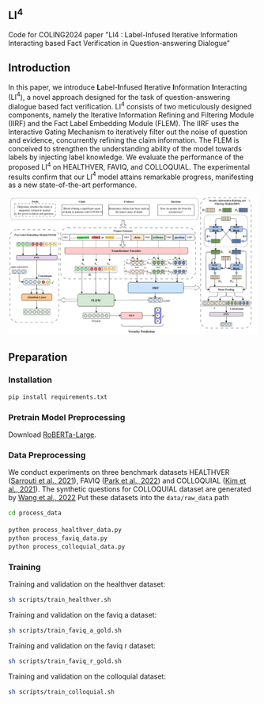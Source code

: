 ## LI$^{4}$
Code for COLING2024 paper "LI4 : Label-Infused Iterative Information Interacting based Fact Verification in Question-answering Dialogue"

## Introduction
In this paper, we introduce **L**abel-**I**nfused **I**terative **I**nformation **I**nteracting (LI$^{4}$), a novel approach designed for the task of question-answering dialogue based fact verification.
LI$^{4}$ consists of two meticulously designed components, namely the Iterative Information Refining and Filtering Module (IIRF) and the Fact Label Embedding Module (FLEM).
The IIRF  uses the Interactive Gating Mechanism to iteratively filter out the noise of question and evidence, concurrently refining the claim information.
The FLEM is conceived to strengthen the understanding ability of the model towards labels by injecting label knowledge.
We evaluate the performance of the proposed LI$^{4}$ on HEALTHVER, FAVIQ, and COLLOQUIAL.
The experimental results confirm that our LI$^{4}$ model attains remarkable progress, manifesting as a new state-of-the-art performance.

![avatar](img.png)

## Preparation

### Installation

```bash
pip install requirements.txt
```

### Pretrain Model Preprocessing

Download [RoBERTa-Large](https://huggingface.co/roberta-large).

### Data Preprocessing
We conduct experiments on three benchmark datasets HEALTHVER ([Sarrouti et al., 2021](https://github.com/sarrouti/healthver)), FAVIQ ([Park et al., 2022](https://github.com/faviq/faviq)) and COLLOQUIAL ([Kim et al., 2021](https://github.com/bckim92/colloquial-claims)).
The synthetic questions for COLLOQUIAL dataset are generated by [Wang et al., 2022](https://drive.google.com/drive/folders/1_JSskGCxLbOvuaqxbi2BsM8MZbpiJd3M?usp=sharing)
Put these datasets into the `data/raw_data` path

```bash
cd process_data

python process_healthver_data.py
python process_faviq_data.py
python process_colloquial_data.py
```


### Training
Training and validation on the healthver dataset:
```bash
sh scripts/train_healthver.sh
```

Training and validation on the faviq a dataset:
```bash
sh scripts/train_faviq_a_gold.sh
```

Training and validation on the faviq r dataset:
```bash
sh scripts/train_faviq_r_gold.sh
```

Training and validation on the colloquial dataset:
```bash
sh scripts/train_colloquial.sh
```





